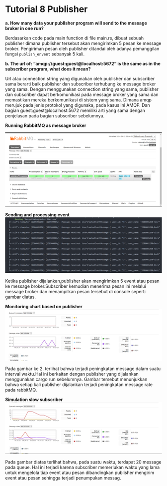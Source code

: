 # Tutorial 8 Publisher

**a. How many data your publlsher program will send to the message broker in one
run?**

Berdasarkan code pada main function di file main.rs, dibuat sebuah publisher dimana publisher tersebut akan mengirimkan 5 pesan ke message broker. Pengiriman pesan oleh publisher ditandai oleh adanya pemanggilan fungsi `publish_envent` sebanyak 5 kali.

**b. The url of: “amqp://guest:guest@localhost:5672” is the same as in the subscriber
program, what does it mean?**

Url atau connection string yang digunakan oleh publisher dan subscriber sama berarti baik publisher dan subscriber terhubung ke message broker yang sama. Dengan menggunakan connection string yang sama, publisher dan subscriber dapat berkomunikasi pada message broker yang sama dan memastikan mereka berkomunikasi di sistem yang sama. Dimana amqp merujuk pada jenis protokol yang digunaka, pada kasus ini AMQP. Dan bagian guest:guest@localhost:5672 memiliki arti yang sama dengan penjelasan pada bagian subscriber sebelumnya.

**Running RabbitMQ as message broker**

![alt text](image-1.png)

**Sending and processing event**
![alt text](image-2.png)

Ketika publisher dijalankan,publisher akan mengirimkan 5 event atau pesan ke message broker.Subscriber kemudian menerima pesan ini melalui message broker dan menampilkan pesan tersebut di console seperti gambar diatas.

**Monitoring chart based on publisher**
![alt text](image-3.png)

Pada gambar ke 2. terlihat bahwa terjadi peningkatan message dalam suatu interval waktu.Hal ini berkaitan dengan publisher yang dijalankan menggunakan cargo run sebelumnya. Gambar tersebut menunjukkan bahwa setiap kali publisher dijalankan terjadi peningkatan message rate pada rabbitMQ.

**Simulation slow subscriber**
![alt text](image-4.png)

Pada gambar diatas terlihat bahwa, pada suatu waktu, terdapat 20 message pada queue. Hal ini terjadi karena subscriber memerlukan waktu yang lama untuk mengelola tiap event atau pesan dibandingkan publisher mengirim event atau pesan sehingga terjadi penumpukan messag.
